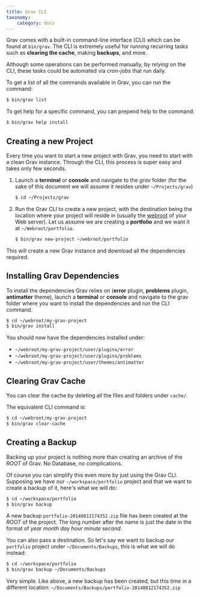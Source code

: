 ```yaml
---
title: Grav CLI
taxonomy:
    category: docs
---
```


Grav comes with a built-in command-line interface (CLI) which can be found at `bin/grav`. The CLI is extremely useful for running recurring tasks such as **clearing the cache**, making **backups**, and more.

Although some operations can be performed manually, by _relying_ on the CLI, these tasks could be automated via _cron-jobs_ that run daily.

To get a list of all the commands available in Grav, you can run the command:

```bash
$ bin/grav list
```

To get help for a specific command, you can prepend help to the command:

```bash
$ bin/grav help install
```

## Creating a new Project

Every time you want to start a new project with Grav, you need to start with a clean Grav instance. Through the CLI, this process is super easy and takes only few seconds.

1. Launch a **terminal** or **console** and navigate to the _grav_ folder (for the sake of this document we will assume it resides under  `~/Projects/grav`)

    ```bash
    $ cd ~/Projects/grav
    ```

2. Run the Grav CLI to create a new project, with the destination being the location where your project will reside in (usually the [webroot][webroot] of your Web server). Let us assume we are creating a **portfolio** and we want it at `~/Webroot/portfolio`.

    ```bash
    $ bin/grav new-project ~/webroot/portfolio
    ```

This will create a new Grav instance and download all the dependencies required.

## Installing Grav Dependencies

To install the dependencies Grav relies on (**error** plugin, **problems** plugin, **antimatter** theme), launch a **terminal** or **console** and navigate to the grav folder where you want to install the dependencies and run the CLI command.

```bash
$ cd ~/webroot/my-grav-project
$ bin/grav install
```

You should now have the dependencies installed under:
* `~/webroot/my-grav-project/user/plugins/error`
* `~/webroot/my-grav-project/user/plugins/problems`
* `~/webroot/my-grav-project/user/themes/antimatter`

## Clearing Grav Cache

You can clear the cache by deleting all the files and folders under `cache/`.

The equivalent CLI command is:

```bash
$ cd ~/webroot/my-grav-project
$ bin/grav clear-cache
```

## Creating a Backup

Backing up your project is nothing more than creating an archive of the _ROOT_ of Grav. No Database, no complications.

Of course you can simplify this even more by just using the Grav CLI. Supposing we have our `~/workspace/portfolio` project and that we want to create a backup of it, here's what we will do:

```bash
$ cd ~/workspace/portfolio
$ bin/grav backup
```

A new backup `portfolio-20140812174352.zip` file has been created at the _ROOT_ of the project. The long number after the name is just the date in the format of _year month day hour minute second_.

You can also pass a destination. So let's say we want to backup our `portfolio` project under `~/Documents/Backups`, this is what we will do instead:

```bash
$ cd ~/workspace/portfolio
$ bin/grav backup ~/Documents/Backups
```

Very simple. Like above, a new backup has been created, but this time in a different location: `~/Documents/Backups/portfolio-20140812174352.zip`

[webroot]: http://en.wikipedia.org/wiki/Webroot
[github-grav]: https://github.com/getgrav/grav
